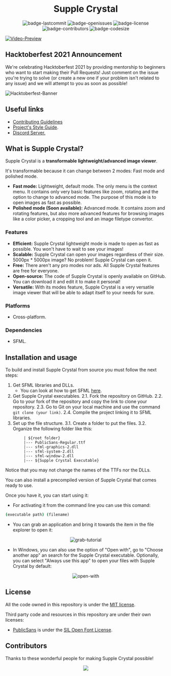 <h1 align="center">Supple Crystal</h1>

<p align="center">
  <img alt="badge-lastcommit" src="https://img.shields.io/github/last-commit/GaryNLOL/Supple-Crystal?style=for-the-badge">
  <img alt="badge-openissues" src="https://img.shields.io/github/issues-raw/GaryNLOL/Supple-Crystal?style=for-the-badge">
  <img alt="badge-license" src="https://img.shields.io/github/license/GaryNLOL/Supple-Crystal?style=for-the-badge">
  <img alt="badge-contributors" src="https://img.shields.io/github/contributors/GaryNLOL/Supple-Crystal?style=for-the-badge">
  <img alt="badge-codesize" src="https://img.shields.io/github/languages/code-size/GaryNLOL/Supple-Crystal?style=for-the-badge">
</p>

[![Video-Preview](https://user-images.githubusercontent.com/46727048/135763774-dc4a6f1b-9808-4e8f-9033-b4ab64f4e274.png)](https://youtu.be/cIb2BJPi414)

## Hacktoberfest 2021 Announcement
We're celebrating Hacktoberfest 2021 by providing mentorship to beginners who want to start making their Pull Requests! Just comment on the issue you're trying to solve (or create a new one if your problem isn't related to any issue) and we will attempt to you as soon as possible!

![Hacktoberfest-Banner](https://camo.githubusercontent.com/5a8d352f17e028b08d7afe24eeb3293740bf399826ee1e3726dbae93d685c2b7/68747470733a2f2f6861636b746f626572666573742e6469676974616c6f6365616e2e636f6d2f5f6e7578742f696d672f6c6f676f2d6861636b746f626572666573742d66756c6c2e663432653362312e737667)

## Useful links
- [Contributing Guidelines](https://github.com/GaryNLOL/Supple-Crystal/blob/main/docs/CONTRIBUTING.md)
- [Project's Style Guide](https://github.com/GaryNLOL/Style-Guides/).
- [Discord Server.](https://discord.gg/RQN6gcDQwX)

## What is Supple Crystal?
Supple Crystal is a **transformable lightweight/advanced image viewer**.

It's transformable because it can change between 2 modes: Fast mode and polished mode.
- **Fast mode:** Lightweight, default mode. The only menu is the context menu. It contains only very basic features like zoom, rotating and the option to change to advanced mode. The purpose of this mode is to open images as fast as possible.
- **Polished mode (Soon available):** Advanced mode. It contains zoom and rotating features, but also more advanced features for browsing images like a color picker, a cropping tool and an image filetype convertor.

### Features
- **Efficient:** Supple Crystal lightweight mode is made to open as fast as possible. You won't have to wait to see your images!
- **Scalable:** Supple Crystal can open your images regardless of their size. 5000px * 5000px image? No problem! Supple Crystal can open it.
- **Free:** There aren't any pro modes nor ads. All Supple Crystal features are free for everyone.
- **Open-source:** The code of Supple Crystal is openly available on GitHub. You can download it and edit it to make it personal!
- **Versatile:** With its modes feature, Supple Crystal is a very versatile image viewer that will be able to adapt itself to your needs for sure.

### Platforms
- Cross-platform.

### Dependencies
- SFML.

## Installation and usage
To build and install Supple Crystal from source you must follow the next steps:
1. Get SFML libraries and DLLs.
   - You can look at how to get SFML [here](https://www.sfml-dev.org/tutorials/2.5/). 
2. Get Supple Crystal executables.
   2.1. Fork the repository on GitHub.
   2.2. Go to your fork of the repository and copy the link to clone your repository.
   2.3. Go to Git on your local machine and use the command `git clone (your link)`.
   2.4. Compile the project linking it to SFML libraries.
3. Set up the file structure.
   3.1. Create a folder to put the files.
   3.2. Organize the following folder like this:
```
        | ${root folder}
        |--- PublicSans-Regular.ttf
        |--- sfml-graphics-2.dll
        |--- sfml-system-2.dll
        |--- sfml-window-2.dll
        |--- ${Supple Crystal Executable}
```
Notice that you may not change the names of the TTFs nor the DLLs.

You can also install a precompiled version of Supple Crystal that comes ready to use. 

Once you have it, you can start using it:
- For activating it from the command line you can use this comand:
```cmd
(executable path) (filename) 
```
- You can grab an application and bring it towards the item in the file explorer to open it:

<p align="center"><img alt="grab-tutorial" src="https://user-images.githubusercontent.com/46727048/135758516-775036cf-de4f-4584-9734-1139ed00a5ce.gif"></p>

- In Windows, you can also use the option of "Open with", go to "Choose another app" an search for the Supple Crystal executable. Optionally, you can select "Always use this app" to open your files with Supple Crystal by default:

<p align="center"><img alt="open-with" src="https://user-images.githubusercontent.com/46727048/135758901-fa32d5d5-700e-420b-a62f-5c360cb8e53a.gif"></p>

## License
All the code owned in this repository is under the [MIT license](https://github.com/GaryNLOL/Supple-Crystal/blob/main/LICENSE).

Third party code and resources in this repository are under their own licenses:
- [PublicSans](https://github.com/GaryNLOL/Supple-Crystal/tree/main/third-party/PublicSans) is under the [SIL Open Font License](https://github.com/GaryNLOL/Supple-Crystal/blob/main/third-party/PublicSans/LICENSE).


## Contributors
Thanks to these wonderful people for making Supple Crystal possible!

<p align="center"><a href="https://github.com/GaryNLOL/Supple-Crystal/graphs/contributors"><img src="https://contrib.rocks/image?repo=GaryNLOL/Supple-Crystal" /></a></p>
